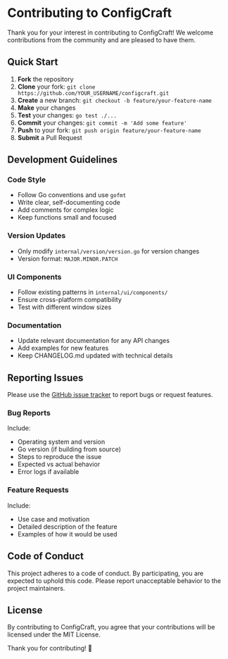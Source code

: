 # Contributing to ConfigCraft

Thank you for your interest in contributing to ConfigCraft! We welcome contributions from the community and are pleased to have them.

## Quick Start

1. **Fork** the repository
2. **Clone** your fork: `git clone https://github.com/YOUR_USERNAME/configcraft.git`
3. **Create** a new branch: `git checkout -b feature/your-feature-name`
4. **Make** your changes
5. **Test** your changes: `go test ./...`
6. **Commit** your changes: `git commit -m 'Add some feature'`
7. **Push** to your fork: `git push origin feature/your-feature-name`
8. **Submit** a Pull Request

## Development Guidelines

### Code Style
- Follow Go conventions and use `gofmt`
- Write clear, self-documenting code
- Add comments for complex logic
- Keep functions small and focused

### Version Updates
- Only modify `internal/version/version.go` for version changes
- Version format: `MAJOR.MINOR.PATCH`

### UI Components
- Follow existing patterns in `internal/ui/components/`
- Ensure cross-platform compatibility
- Test with different window sizes

### Documentation
- Update relevant documentation for any API changes
- Add examples for new features
- Keep CHANGELOG.md updated with technical details

## Reporting Issues

Please use the [GitHub issue tracker](https://github.com/ConfigCraft/configcraft/issues) to report bugs or request features.

### Bug Reports
Include:
- Operating system and version
- Go version (if building from source)
- Steps to reproduce the issue
- Expected vs actual behavior
- Error logs if available

### Feature Requests
Include:
- Use case and motivation
- Detailed description of the feature
- Examples of how it would be used

## Code of Conduct

This project adheres to a code of conduct. By participating, you are expected to uphold this code. Please report unacceptable behavior to the project maintainers.

## License

By contributing to ConfigCraft, you agree that your contributions will be licensed under the MIT License.

Thank you for contributing! 🎉